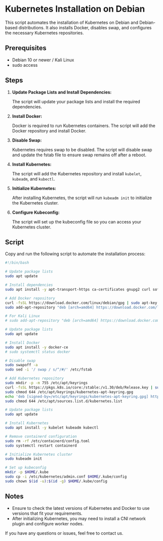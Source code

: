 # Kubernetes Installation on Debian

This script automates the installation of Kubernetes on Debian and Debian-based distributions. It also installs Docker, disables swap, and configures the necessary Kubernetes repositories.

## Prerequisites

- Debian 10 or newer / Kali Linux
- sudo access

## Steps

1. **Update Package Lists and Install Dependencies:**

   The script will update your package lists and install the required dependencies.

2. **Install Docker:**

   Docker is required to run Kubernetes containers. The script will add the Docker repository and install Docker.

3. **Disable Swap:**

   Kubernetes requires swap to be disabled. The script will disable swap and update the fstab file to ensure swap remains off after a reboot.

4. **Install Kubernetes:**

   The script will add the Kubernetes repository and install `kubelet`, `kubeadm`, and `kubectl`.

5. **Initialize Kubernetes:**

   After installing Kubernetes, the script will run `kubeadm init` to initialize the Kubernetes cluster.

6. **Configure Kubeconfig:**

   The script will set up the kubeconfig file so you can access your Kubernetes cluster.

## Script

Copy and run the following script to automate the installation process:

```sh
#!/bin/bash

# Update package lists
sudo apt update

# Install dependencies
sudo apt install -y apt-transport-https ca-certificates gnupg2 curl software-properties-common libssl-dev

# Add Docker repository
curl -fsSL https://download.docker.com/linux/debian/gpg | sudo apt-key add -
sudo add-apt-repository "deb [arch=amd64] https://download.docker.com/linux/debian $(lsb_release -cs) stable"

# For Kali Linux
# sudo add-apt-repository "deb [arch=amd64] https://download.docker.com/linux/debian bullseye stable"

# Update package lists
sudo apt update

# Install Docker
sudo apt install -y docker-ce
# sudo systemctl status docker

# Disable swap
sudo swapoff -a
sudo sed -i '/ swap / s/^/#/' /etc/fstab

# Add Kubernetes repository
sudo mkdir -p -m 755 /etc/apt/keyrings
curl -fsSL https://pkgs.k8s.io/core:/stable:/v1.30/deb/Release.key | sudo gpg --dearmor -o /etc/apt/keyrings/kubernetes-apt-keyring.gpg
sudo chmod 644 /etc/apt/keyrings/kubernetes-apt-keyring.gpg
echo 'deb [signed-by=/etc/apt/keyrings/kubernetes-apt-keyring.gpg] https://pkgs.k8s.io/core:/stable:/v1.30/deb/ /' | sudo tee /etc/apt/sources.list.d/kubernetes.list
sudo chmod 644 /etc/apt/sources.list.d/kubernetes.list

# Update package lists
sudo apt update

# Install Kubernetes
sudo apt install -y kubelet kubeadm kubectl

# Remove containerd configuration
sudo rm -rf /etc/containerd/config.toml
sudo systemctl restart containerd

# Initialize Kubernetes cluster
sudo kubeadm init

# Set up kubeconfig
mkdir -p $HOME/.kube
sudo cp -i /etc/kubernetes/admin.conf $HOME/.kube/config
sudo chown $(id -u):$(id -g) $HOME/.kube/config
```

## Notes

- Ensure to check the latest versions of Kubernetes and Docker to use versions that fit your requirements.
- After initializing Kubernetes, you may need to install a CNI network plugin and configure worker nodes.

If you have any questions or issues, feel free to contact us.
```

